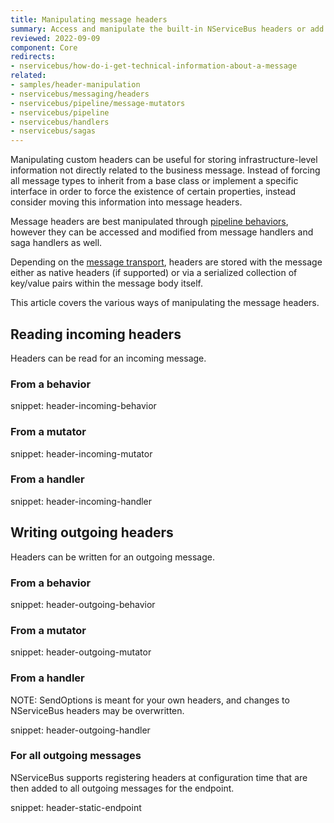 ```yaml
---
title: Manipulating message headers
summary: Access and manipulate the built-in NServiceBus headers or add custom headers
reviewed: 2022-09-09
component: Core
redirects:
- nservicebus/how-do-i-get-technical-information-about-a-message
related:
- samples/header-manipulation
- nservicebus/messaging/headers
- nservicebus/pipeline/message-mutators
- nservicebus/pipeline
- nservicebus/handlers
- nservicebus/sagas
---
```


Manipulating custom headers can be useful for storing infrastructure-level information not directly related to the business message. Instead of forcing all message types to inherit from a base class or implement a specific interface in order to force the existence of certain properties, instead consider moving this information into message headers.

Message headers are best manipulated through [pipeline behaviors](/nservicebus/pipeline/manipulate-with-behaviors.md), however they can be accessed and modified from message handlers and saga handlers as well.

Depending on the [message transport](/transports/), headers are stored with the message either as native headers (if supported) or via a serialized collection of key/value pairs within the message body itself.

This article covers the various ways of manipulating the message headers.


## Reading incoming headers

Headers can be read for an incoming message.


### From a behavior

snippet: header-incoming-behavior


### From a mutator

snippet: header-incoming-mutator


### From a handler

snippet: header-incoming-handler


## Writing outgoing headers

Headers can be written for an outgoing message.


### From a behavior

snippet: header-outgoing-behavior


### From a mutator

snippet: header-outgoing-mutator


### From a handler

NOTE: SendOptions is meant for your own headers, and changes to NServiceBus headers may be overwritten.

snippet: header-outgoing-handler


### For all outgoing messages

NServiceBus supports registering headers at configuration time that are then added to all outgoing messages for the endpoint.

snippet: header-static-endpoint
